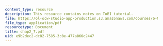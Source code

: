 ```yaml
---
content_type: resource
description: This resource contains notes on ToBI tutorial.
file: https://ol-ocw-studio-app-production.s3.amazonaws.com/courses/6-911-transcribing-prosodic-structure-of-spoken-utterances-with-tobi-january-iap-2006/e9b2dec2dc8275853c8e477a866c2447_chap2_7.pdf
file_type: application/pdf
resourcetype: Document
title: chap2_7.pdf
uid: e9b2dec2-dc82-7585-3c8e-477a866c2447
---
```

